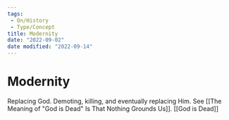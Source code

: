 ```yaml
---
tags:
 - On/History
 - Type/Concept
title: Modernity
date: "2022-09-02"
date modified: "2022-09-14"
---
```


# Modernity
Replacing God. Demoting, killing, and eventually replacing Him. See [[The Meaning of "God is Dead" Is That Nothing Grounds Us]]. [[God is Dead]]
